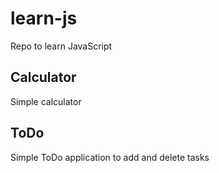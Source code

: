 # learn-js
Repo to learn JavaScript

## Calculator
Simple calculator

## ToDo
Simple ToDo application to add and delete tasks